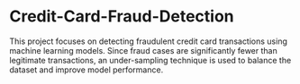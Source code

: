 # Credit-Card-Fraud-Detection
This project focuses on detecting fraudulent credit card transactions using machine learning models. Since fraud cases are significantly fewer than legitimate transactions, an under-sampling technique is used to balance the dataset and improve model performance.
